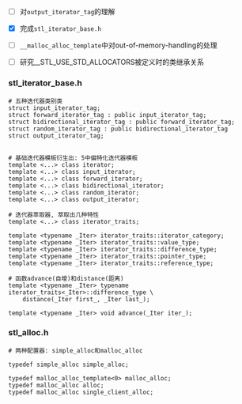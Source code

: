 
- [ ] 对`output_iterator_tag`的理解
- [x] 完成`stl_iterator_base.h`
- [ ] `__malloc_alloc_template`中对out-of-memory-handling的处理
- [ ] 研究__STL_USE_STD_ALLOCATORS被定义时的类继承关系



### stl_iterator_base.h

```
# 五种迭代器类别类
struct input_iterator_tag;
struct forward_iterator_tag : public input_iterator_tag;
struct bidirectional_iterator_tag : public forward_iterator_tag;
struct random_iterator_tag : public bidirectional_iterator_tag
struct output_iterator_tag;


# 基础迭代器模板衍生出: 5中偏特化迭代器模板
template <...> class iterator;
template <...> class input_iterator;
template <...> class forward_iterator;
template <...> class bidirectional_iterator;
template <...> class random_iterator;
template <...> class output_iterator;

# 迭代器萃取器, 萃取出几种特性
template <...> class iterator_traits;

template <typename _Iter> iterator_traits::iterator_category;
template <typename _Iter> iterator_traits::value_type;
template <typename _Iter> iterator_traits::difference_type;
template <typename _Iter> iterator_traits::pointer_type;
template <typename _Iter> iterator_traits::reference_type;

# 函数advance(自增)和distance(距离)
template <typename _Iter> typename iterator_traits<_Iter>::difference_type \
    distance(_Iter first_, _Iter last_);

template <typename _Iter> void advance(_Iter iter_);

```

### stl_alloc.h

```
# 两种配置器: simple_alloc和malloc_alloc

typedef simple_alloc simple_alloc;

typedef malloc_alloc_template<0> malloc_alloc;
typedef malloc_alloc alloc;
typedef malloc_alloc single_client_alloc;
```

